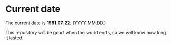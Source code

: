 # Current date

The current date is **1981.07.22.** (YYYY.MM.DD.)

This repository will be good when the world ends, so we will know how long it lasted.